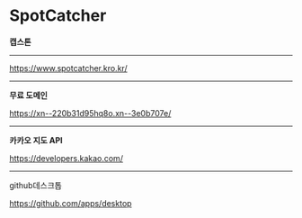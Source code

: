 # SpotCatcher
**캡스톤**

----------------------------------------------------------
https://www.spotcatcher.kro.kr/

----------------------------------------------------------
**무료 도메인**

https://xn--220b31d95hq8o.xn--3e0b707e/

----------------------------------------------------------
**카카오 지도 API**

https://developers.kakao.com/

----------------------------------------------------------
github데스크톱

https://github.com/apps/desktop
